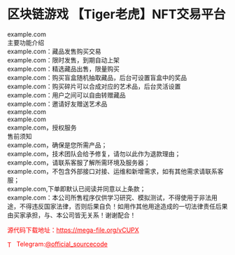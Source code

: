 # 区块链游戏 【Tiger老虎】NFT交易平台

example.com<br>主要功能介绍<br>example.com：藏品发售购买交易<br>example.com：限时发售，到期自动上架<br>example.com：精选藏品出售，限量购买<br>example.com：购买盲盒随机抽取藏品，后台可设置盲盒中的奖品<br>example.com：购买碎片可以合成对应的艺术品，后台灵活设置<br>example.com：用户之间可以自由转赠藏品<br>example.com：邀请好友赠送艺术品<br>example.com<br>example.com<br>example.com，授权服务<br>售前须知<br>example.com，确保是您所需产品；<br>example.com，技术团队会给予修复，请勿以此作为退款理由；<br>example.com，请联系客服了解所需环境及服务器；<br>example.com，不包含外部接口对接、运维和新增需求，如有其他需求请联系客服；<br>example.com,下单即默认已阅读并同意以上条款；<br>example.com：本公司所售程序仅供学习研究、模拟测试，不得使用于非法用途，不得违反国家法律，否则后果自负！如用作其他用途造成的一切法律责任后果由买家承担，与、本公司皆无关系！谢谢配合！<br>


<p style="color: red;">源代码下载地址：<a href="https://mega-file.org/vCUPX" style="color: red;">https://mega-file.org/vCUPX</a></p><p style="color: red;"><img src="https://cdn-icons-png.flaticon.com/512/2111/2111646.png" alt="Telegram Icon" style="width: 16px; vertical-align: middle; margin-right: 5px;">Telegram:<a href="https://t.me/official_sourcecode" style="color: red;">@official_sourcecode</a></p>